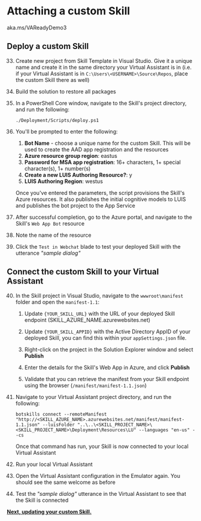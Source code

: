 # Attaching a custom Skill
aka.ms/VAReadyDemo3

## Deploy a custom Skill
33. Create new project from Skill Template in Visual Studio. Give it a unique name and create it in the same directory your Virtual Assistant is in (i.e. if your Virtual Assistant is in `C:\Users\<USERNAME>\Source\Repos`, place the custom Skill there as well)
1. Build the solution to restore all packages
1. In a PowerShell Core window, navigate to the Skill's project directory, and run the following:
    ```
    ./Deployment/Scripts/deploy.ps1
    ```
1. You'll be prompted to enter the following:
    1. **Bot Name** - choose a unique name for the custom Skill. This will be used to create the AAD app registration and the resources
    1. **Azure resource group region**: eastus
    1. **Password for MSA app registration**: 16+ characters, 1+ special character(s), 1+ number(s)
    1. **Create a new LUIS Authoring Resource?**: y
    1. **LUIS Authoring Region**: westus

    Once you've entered the parameters, the script provisions the Skill's Azure resources. It also publishes the initial cognitive models to LUIS and publishes the bot project to the App Service
1. After successful completion, go to the Azure portal, and navigate to the Skill's `Web App Bot` resource
1. Note the name of the resource
1. Click the `Test in Webchat` blade to test your deployed Skill with the utterance _"sample dialog"_

## Connect the custom Skill to your Virtual Assistant
40. In the Skill project in Visual Studio, navigate to the `wwwroot\manifest` folder and open the `manifest-1.1`:

    1. Update `{YOUR_SKILL_URL}` with the URL of your deployed Skill endpoint (SKILL_AZURE_NAME.azurewebsites.net)

    1. Update `{YOUR_SKILL_APPID}` with the Active Directory AppID of your deployed Skill, you can find this within your `appSettings.json` file.
    1. Right-click on the project in the Solution Explorer window and select **Publish**
    1. Enter the details for the Skill's Web App in Azure, and click **Publish**
    1. Validate that you can retrieve the manifest from your Skill endpoint using the browser (`/manifest/manifest-1.1.json`)
36. Navigate to your Virtual Assistant project directory, and run the following:
    ```
    botskills connect --remoteManifest "http://<SKILL_AZURE_NAME>.azurewebsites.net/manifest/manifest-1.1.json" --luisFolder "..\..\<SKILL_PROJECT_NAME>\<SKILL_PROJECT_NAME>\Deployment\Resources\LU" --languages "en-us" --cs
    ```
    Once that command has run, your Skill is now connected to your local Virtual Assistant
1. Run your local Virtual Assistant
1. Open the Virtual Assistant configuration in the Emulator again. You should see the same welcome as before
1. Test the _"sample dialog"_ utterance in the Virtual Assistant to see that the Skill is connected

[**Next, updating your custom Skill.**](https://github.com/microsoft/VAReady2020/blob/master/DemoInstructions/updatingcustomskill.md)
